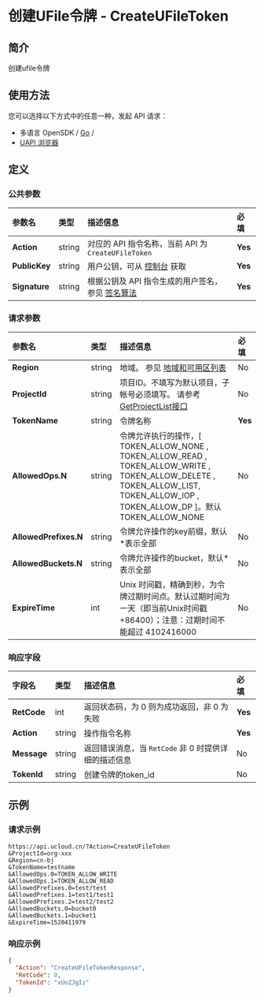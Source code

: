 # 创建UFile令牌 - CreateUFileToken

## 简介

创建ufile令牌






## 使用方法

您可以选择以下方式中的任意一种，发起 API 请求：
- 多语言 OpenSDK / [Go](https://github.com/ucloud/ucloud-sdk-go) /
- [UAPI 浏览器](https://console.ucloud.cn/uapi/detail?id=CreateUFileToken)


## 定义

### 公共参数

| 参数名 | 类型 | 描述信息 | 必填 |
|:---|:---|:---|:---|
| **Action**     | string  | 对应的 API 指令名称，当前 API 为 `CreateUFileToken`                        | **Yes** |
| **PublicKey**  | string  | 用户公钥，可从 [控制台](https://console.ucloud.cn/uapi/apikey) 获取                                             | **Yes** |
| **Signature**  | string  | 根据公钥及 API 指令生成的用户签名，参见 [签名算法](api/summary/signature.md)  | **Yes** |

### 请求参数

| 参数名 | 类型 | 描述信息 | 必填 |
|:---|:---|:---|:---|
| **Region** | string | 地域。 参见 [地域和可用区列表](api/summary/regionlist) |No|
| **ProjectId** | string | 项目ID。不填写为默认项目，子帐号必须填写。 请参考[GetProjectList接口](api/summary/get_project_list) |No|
| **TokenName** | string | 令牌名称 |**Yes**|
| **AllowedOps.N** | string | 令牌允许执行的操作，[ TOKEN_ALLOW_NONE , TOKEN_ALLOW_READ , TOKEN_ALLOW_WRITE , TOKEN_ALLOW_DELETE , TOKEN_ALLOW_LIST, TOKEN_ALLOW_IOP , TOKEN_ALLOW_DP  ]。默认TOKEN_ALLOW_NONE |No|
| **AllowedPrefixes.N** | string | 令牌允许操作的key前缀，默认*表示全部 |No|
| **AllowedBuckets.N** | string | 令牌允许操作的bucket，默认*表示全部 |No|
| **ExpireTime** | int | Unix 时间戳，精确到秒，为令牌过期时间点。默认过期时间为一天（即当前Unix时间戳+86400）；注意：过期时间不能超过 4102416000 |No|

### 响应字段

| 字段名 | 类型 | 描述信息 | 必填 |
|:---|:---|:---|:---|
| **RetCode** | int | 返回状态码，为 0 则为成功返回，非 0 为失败 |**Yes**|
| **Action** | string | 操作指令名称 |**Yes**|
| **Message** | string | 返回错误消息，当 `RetCode` 非 0 时提供详细的描述信息 |No|
| **TokenId** | string | 创建令牌的token_id |No|




## 示例

### 请求示例
    
```
https://api.ucloud.cn/?Action=CreateUFileToken
&ProjectId=org-xxx
&Region=cn-bj
&TokenName=testname
&AllowedOps.0=TOKEN_ALLOW_WRITE
&AllowedOps.1=TOKEN_ALLOW_READ 
&AllowedPrefixes.0=test/test
&AllowedPrefixes.1=test1/test1
&AllowedPrefixes.2=test2/test2
&AllowedBuckets.0=bucket0
&AllowedBuckets.1=bucket1
&ExpireTime=1520411979
```

### 响应示例
    
```json
{
  "Action": "CreateUFileTokenResponse",
  "RetCode": 0,
  "TokenId": "xUoZJgIz"
}
```





